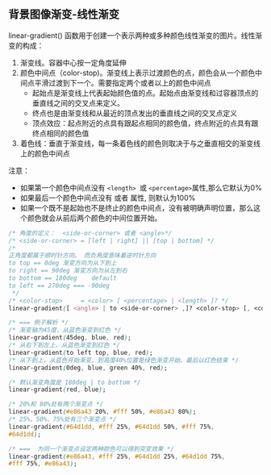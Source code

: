 
## 背景图像渐变-线性渐变
linear-gradient() 函数用于创建一个表示两种或多种颜色线性渐变的图片。线性渐变的构成：
1. 渐变线。容器中心按一定角度延伸
2. 颜色中间点（color-stop)。渐变线上表示过渡颜色的点，颜色会从一个颜色中间点平滑过渡到下一个。需要指定两个或者以上的颜色中间点
    * 起始点是渐变线上代表起始颜色值的点。起始点由渐变线和过容器顶点的垂直线之间的交叉点来定义。
    * 终点也是由渐变线和从最近的顶点发出的垂直线之间的交叉点定义  
    * 顶点效应：起点附近的点具有跟起点相同的颜色值，终点附近的点具有跟终点相同的颜色值
3. 着色线：垂直于渐变线，每一条着色线的颜色则取决于与之垂直相交的渐变线上的颜色中间点

注意：
* 如果第一个颜色中间点没有 `<length> `或 `<percentage>`属性,那么它默认为0%
* 如果最后一个颜色中间点没有 <length> 或者 <percentage>属性, 则默认为100%
* 如果一个既不是起始也不是终止的颜色中间点，没有被明确声明位置，那么这个颜色就会从前后两个颜色的中间位置开始。
```css
/* 角度的定义：  <side-or-corner> 或者 <angle>*/
/* <side-or-corner> = [left | right] || [top | bottom] */
/* 
正角度都属于顺时针方向。 而负角度意味着逆时针方向
to top == 0deg 渐变方向为从下到上 
to right == 90deg 渐变方向为从左到右
to bottom == 180deg    default
to left == 270deg === -90deg
 */
/* <color-stop>     = <color> [ <percentage> | <length> ]? */
linear-gradient([ <angle> | to <side-or-corner> ,]? <color-stop> [, <color-stop>]+ )

/* === 例子解析 */
/* 渐变轴为45度，从蓝色渐变到红色 */
linear-gradient(45deg, blue, red);
/* 从右下到左上、从蓝色渐变到红色 */
linear-gradient(to left top, blue, red);
/* 从下到上，从蓝色开始渐变、到高度40%位置是绿色渐变开始、最后以红色结束 */
linear-gradient(0deg, blue, green 40%, red);

/* 默认渐变角度是 180deg | to bottom */
linear-gradient(red, blue); 

/* 20%和 80%处有两个渐变点 */ 
linear-gradient(#e86a43 20%, #fff 50%, #e86a43 80%); 
/* 25%、50%、75%处有三个渐变点 */ 
linear-gradient(#64d1dd, #fff 25%, #64d1dd 50%, #fff 75%,
#64d1dd); 

/* ===  为同一个渐变点设定两种颜色可以得到突变效果 */ 
linear-gradient(#e86a43, #fff 25%, #64d1dd 25%, #64d1dd 75%,
#fff 75%, #e86a43); 
```



